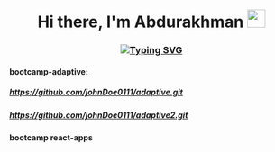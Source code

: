 <h1 align="center">
  Hi there, I'm Abdurakhman
  <img src="https://github.com/blackcater/blackcater/raw/main/images/Hi.gif" height="32"/>
</h1>
<h3 align="center">
  <a align="center" href="https://git.io/typing-svg"><img src="https://readme-typing-svg.herokuapp.com?font=Fira+Code&pause=1000&width=435&lines=React%2FReact+Native+developer." alt="Typing SVG" /></a>
</h3>

<h4>bootcamp-adaptive:</h4>
<h5><a href="https://github.com/johnDoe0111/adaptive.git">https://github.com/johnDoe0111/adaptive.git</a></h5>
<h5><a href="https://github.com/johnDoe0111/adaptive2.git">https://github.com/johnDoe0111/adaptive2.git</a></h5>

<h4>bootcamp react-apps</h4>
